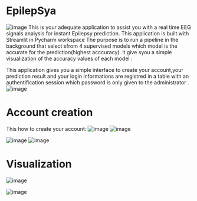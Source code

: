 # EpilepSya 
![image](https://github.com/user-attachments/assets/e94b8af0-67c1-4b90-b421-9448a4833922)
This is your adequate application to assist you with a real time EEG signals analysis for instant Epilepsy prediction.
This application is built with Streamlit in Pycharm workspace
The purpose is to run a pipeline in the background that select sfrom 4 supervised models which model is the accurate for the prediction(highest acccuracy).
it give syou a simple visualization of the accuracy values of each model :

This application gives you a simple interface to create your account,your prediction result and your login informations are registred in a table with an authentification session which password is only given to the administrator .
![image](https://github.com/user-attachments/assets/93e294b0-c080-4a6b-9f53-10315af044ea)
# Account creation
This how to create your account:
![image](https://github.com/user-attachments/assets/c1b0f255-c7ae-4e48-bcb0-5fc2cec0af1e)
![image](https://github.com/user-attachments/assets/cebe081e-3a0e-4f48-b257-179d6dc0aa98)

![image](https://github.com/user-attachments/assets/df0281ab-b5ae-43ac-8ba3-ea943637e54c)
![image](https://github.com/user-attachments/assets/05323794-d4e9-41b1-aff0-547d853d4546)
# Visualization
![image](https://github.com/user-attachments/assets/27a89573-911f-49b5-8e82-dda347fb3254)

![image](https://github.com/user-attachments/assets/28a34911-1c50-48b0-bcff-9725ea0069bd)
